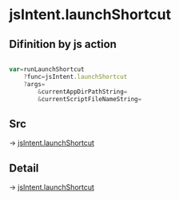 # jsIntent.launchShortcut

## Difinition by js action

```js.js

var=runLaunchShortcut
	?func=jsIntent.launchShortcut
	?args=
		&currentAppDirPathString=
		&currentScriptFileNameString=
```

## Src

-> [jsIntent.launchShortcut](https://github.com/puutaro/CommandClick/blob/master/app/src/main/java/com/puutaro/commandclick/fragment_lib/terminal_fragment/js_interface/JsIntent.kt#L104)

## Detail

-> [jsIntent.launchShortcut](https://github.com/puutaro/CommandClick/blob/master/md/developer/js_interface/details/JsIntent/launchShortcut.md)
